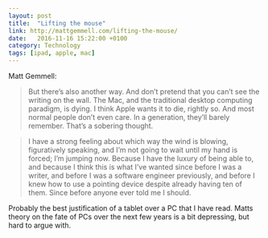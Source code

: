 ```yaml
---
layout: post
title:  "Lifting the mouse"
link: http://mattgemmell.com/lifting-the-mouse/
date:   2016-11-16 15:22:00 +0100
category: Technology 
tags: [ipad, apple, mac]
---
```


Matt Gemmell:

>But there’s also another way. And don’t pretend that you can’t see the writing on the wall. The Mac, and the traditional desktop computing paradigm, is dying. I think Apple wants it to die, rightly so. And most normal people don’t even care. In a generation, they’ll barely remember. That’s a sobering thought.

>I have a strong feeling about which way the wind is blowing, figuratively speaking, and I’m not going to wait until my hand is forced; I’m jumping now. Because I have the luxury of being able to, and because I think this is what I’ve wanted since before I was a writer, and before I was a software engineer previously, and before I knew how to use a pointing device despite already having ten of them. Since before anyone ever told me I should.

Probably the best justification of a tablet over a PC that I have read. Matts theory on the fate of PCs over the next few years is a bit depressing, but hard to argue with.
